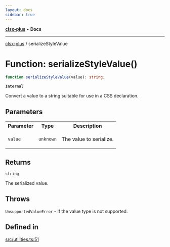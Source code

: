 ```yaml
---
layout: docs
sidebar: true
---
```


[**clsx-plus**](README.md) • **Docs**

---

[clsx-plus](README.md) / serializeStyleValue

# Function: serializeStyleValue()

```ts
function serializeStyleValue(value): string;
```

**`Internal`**

Convert a value to a string suitable for use in a CSS declaration.

## Parameters

<table>
<tr>
<th>Parameter</th>
<th>Type</th>
<th>Description</th>
</tr>
<tr>
<td>

`value`

</td>
<td>

`unknown`

</td>
<td>

The value to serialize.

</td>
</tr>
</table>

## Returns

`string`

The serialized value.

## Throws

`UnsupportedValueError` - If the value type is not supported.

## Defined in

[src/utilities.ts:51](https://github.com/HoodieCollin/clsx-plus/blob/6e1806c1d3df5a0086bcfb605a74045d54bc746a/src/utilities.ts#L51)
